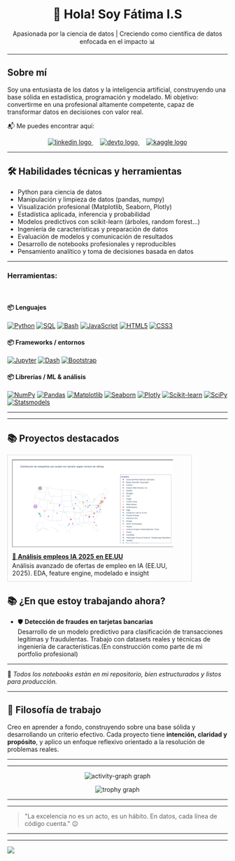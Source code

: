 <h1 align="center">👋 Hola! Soy Fátima I.S</h1>
<p align="center">
  Apasionada por la ciencia de datos | Creciendo como científica de datos enfocada en el impacto 📊
</p>

---

## Sobre mí
Soy una entusiasta de los datos y la inteligencia artificial, construyendo una base sólida en estadística, programación y modelado. Mi objetivo: convertirme en una profesional altamente competente, capaz de transformar datos en decisiones con valor real.

📬 Me puedes encontrar aquí:
<div align="center">
  <a href="https://www.linkedin.com/in/kumiko-aisaka" target="_blank" style="margin: 0 8px;">
    <img src="https://img.shields.io/static/v1?message=LinkedIn&logo=linkedin&label=&color=0077B5&logoColor=white&labelColor=&style=for-the-badge" height="25" alt="linkedin logo" />
  </a>
  <a href="https://dev.to/kumichin" target="_blank" style="margin: 0 8px;">
    <img src="https://img.shields.io/static/v1?message=dev.to&logo=dev.to&label=&color=0A0A0A&logoColor=white&labelColor=&style=for-the-badge" height="25" alt="devto logo" />
  </a>
  <a href="https://www.kaggle.com/fatimais" target="_blank" style="margin: 0 8px;">
    <img src="https://img.shields.io/static/v1?message=Kaggle&logo=kaggle&label=&color=20BEFF&logoColor=white&labelColor=&style=for-the-badge" height="25" alt="kaggle logo" />
  </a>
</div>




---

## 🛠️ Habilidades técnicas y herramientas

- Python para ciencia de datos
- Manipulación y limpieza de datos (pandas, numpy)
- Visualización profesional (Matplotlib, Seaborn, Plotly)
- Estadística aplicada, inferencia y probabilidad
- Modelos predictivos con scikit-learn (árboles, random forest...)
- Ingeniería de características y preparación de datos
- Evaluación de modelos y comunicación de resultados
- Desarrollo de notebooks profesionales y reproducibles
- Pensamiento analítico y toma de decisiones basada en datos

---

### Herramientas:

<br clear="both">

<div align="left">

#### 📦 Lenguajes
[![Python](https://img.shields.io/badge/Python-3776AB?style=for-the-badge&logo=python&logoColor=white)](https://www.python.org/doc/)
[![SQL](https://img.shields.io/badge/SQL-4479A1?style=for-the-badge&logo=postgresql&logoColor=white)](https://www.w3schools.com/sql/)
[![Bash](https://img.shields.io/badge/Bash-4EAA25?style=for-the-badge&logo=gnu-bash&logoColor=white)](https://www.gnu.org/software/bash/)
[![JavaScript](https://img.shields.io/badge/JavaScript-F7DF1E?style=for-the-badge&logo=javascript&logoColor=black)](https://developer.mozilla.org/en-US/docs/Web/JavaScript)
[![HTML5](https://img.shields.io/badge/HTML5-E34F26?style=for-the-badge&logo=html5&logoColor=white)](https://developer.mozilla.org/en-US/docs/Web/HTML)
[![CSS3](https://img.shields.io/badge/CSS3-1572B6?style=for-the-badge&logo=css3&logoColor=white)](https://developer.mozilla.org/en-US/docs/Web/CSS)


#### 📦 Frameworks / entornos
[![Jupyter](https://img.shields.io/badge/Jupyter-F37626?style=for-the-badge&logo=jupyter&logoColor=white)](https://jupyter.org/documentation)
[![Dash](https://img.shields.io/badge/Dash-008DE4?style=for-the-badge&logo=plotly&logoColor=white)](https://dash.plotly.com/)
[![Bootstrap](https://img.shields.io/badge/Bootstrap-563D7C?style=for-the-badge&logo=bootstrap&logoColor=white)](https://getbootstrap.com/)


####  📦 Librerías / ML & análisis
[![NumPy](https://img.shields.io/badge/NumPy-013243?style=for-the-badge&logo=numpy&logoColor=white)](https://numpy.org/)
[![Pandas](https://img.shields.io/badge/Pandas-150458?style=for-the-badge&logo=pandas&logoColor=white)](https://pandas.pydata.org/)
[![Matplotlib](https://img.shields.io/badge/Matplotlib-11557C?style=for-the-badge&logo=matplotlib&logoColor=white)](https://matplotlib.org/stable/contents.html)
[![Seaborn](https://img.shields.io/badge/Seaborn-4B8BBE?style=for-the-badge&logo=python&logoColor=white)](https://seaborn.pydata.org/)
[![Plotly](https://img.shields.io/badge/Plotly-3F4F75?style=for-the-badge&logo=plotly&logoColor=white)](https://plotly.com/python/)
[![Scikit-learn](https://img.shields.io/badge/scikit--learn-F7931E?style=for-the-badge&logo=scikit-learn&logoColor=white)](https://scikit-learn.org/stable/)
[![SciPy](https://img.shields.io/badge/SciPy-8CAAE6?style=for-the-badge&logo=python&logoColor=white)](https://www.scipy.org/)
[![Statsmodels](https://img.shields.io/badge/Statsmodels-5C5C5C?style=for-the-badge&logo=python&logoColor=white)](https://www.statsmodels.org/stable/index.html)

</div>

---
---

## 📚 Proyectos destacados

<table>
  <tr>
     <td align="left" valign="top" width="400" style="border:1px solid #ddd; border-radius:20px; padding:10px;">
      <a href="https://github.com/kumichin/Analisis-empleos-ia-2025">
        <img src="https://raw.githubusercontent.com/kumichin/Analisis-empleos-ia-2025/main/img/Distribuci%C3%B3n_de_compa%C3%B1ias_por_ciudad_con_tama%C3%B1o_seg%C3%BAn_n%C3%BAmero_de_ofertas.png" height="200"alt="Distribución de compañias por ciudad" />
      </a>
      <h4 style="margin: 10px 0 4px 0;">
        <a href="https://github.com/kumichin/Analisis-empleos-ia-2025">🔗 Análisis empleos IA 2025 en EE.UU</a>
      </h4>
      <p style="margin: 0; font-size: 14px;">
     Análisis avanzado de ofertas de empleo en IA (EE.UU, 2025). EDA, feature engine, modelado e insight
      </p>
    </td>
<!--  
    <td align="center" valign="top" width="220">
      <a href="https://github.com/tu_usuario/proyecto-chatbot-ia">
        <img src="https://github.com/tu_usuario/proyecto-chatbot-ia/raw/main/demo.gif" width="200" alt="Proyecto Chatbot IA" />
      </a>
      <br/>
      <a href="https://github.com/tu_usuario/proyecto-chatbot-ia"><b>Proyecto Chatbot IA</b></a>
      <br/>
      Chatbot con NLP y modelos generativos para atención al cliente.
    </td>
    <td align="center" valign="top" width="220">
      <a href="https://github.com/tu_usuario/proyecto-dashboard-ventas">
        <img src="https://github.com/tu_usuario/proyecto-dashboard-ventas/raw/main/dashboard.png" width="200" alt="Dashboard de Ventas" />
      </a>
      <br/>
      <a href="https://github.com/tu_usuario/proyecto-dashboard-ventas"><b>Dashboard de Ventas</b></a>
      <br/>
      Visualización interactiva con Plotly y Streamlit.
    </td> -->
  </tr>
</table>

  ## 📚 ¿En que estoy trabajando ahora?
  
- 🛡️ **Detección de fraudes en tarjetas bancarias**  
  Desarrollo de un modelo predictivo para clasificación de transacciones legítimas y fraudulentas. Trabajo con datasets reales y técnicas de ingeniería de características.(En construcción como parte de mi portfolio profesional)


---

🔗 *Todos los notebooks están en mi repositorio, bien estructurados y listos para producción.*

---

## 🌱 Filosofía de trabajo
Creo en aprender a fondo, construyendo sobre una base sólida y desarrollando un criterio efectivo. Cada proyecto tiene **intención, claridad y propósito**, y aplico un enfoque reflexivo orientado a la resolución de problemas reales.

---



---

<div align="center">
  <img src="https://github-readme-activity-graph.vercel.app/graph?username=kumichin&radius=16&theme=tokyo-night&area=true&hide_border=false&hide_title=true" height="300" alt="activity-graph graph" />
  <p></p>
  <p></p>
  <img src="https://github-profile-trophy.vercel.app/?username=kumichin&theme=tokyonight&row=1&column=6&margin-w=8&margin-h=8&no-bg=false&no-frame=false" height="150" alt="trophy graph" />
</div>


---
---
> "La excelencia no es un acto, es un hábito. En datos, cada línea de código cuenta." 😉
---
---


 ![](https://komarev.com/ghpvc/?username=kumichin&color=006bed)


